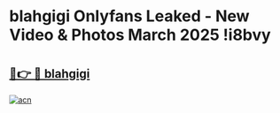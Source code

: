 # blahgigi Onlyfans Leaked - New Video & Photos March 2025 !i8bvy

# <h2><a href="https://31lejg.iuczelnia.edu.pl?title=blahgigi&ref=i8bvy">🔗👉 🔴 blahgigi</a></h2>

[![acn](https://github.com/user-attachments/assets/0f9c940e-d8b0-45ae-aac7-cd30a18b3e1c)](https://31lejg.iuczelnia.edu.pl?title=blahgigi&ref=i8bvy)

